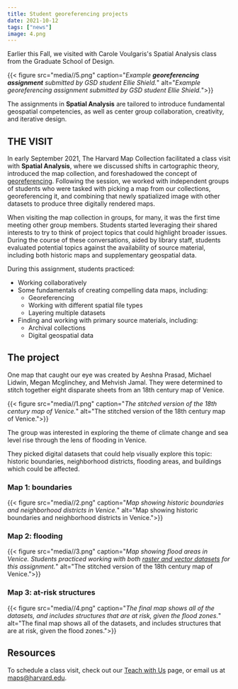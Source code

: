 ```yaml
---
title: Student georeferencing projects
date: 2021-10-12
tags: ["news"]
image: 4.png
---
```


Earlier this Fall, we visited with Carole Voulgaris's Spatial Analysis class from the Graduate School of Design. 


{{< figure src="media//5.png" caption="_Example **georeferencing assignment** submitted by GSD student Ellie Shield._" alt="_Example georeferencing assignment submitted by GSD student Ellie Shield._">}}

The assignments in **Spatial Analysis** are tailored to introduce fundamental geospatial competencies, as well as center group collaboration, creativity, and iterative design. 

## THE VISIT

In early September 2021, The Harvard Map Collection facilitated a class visit with **Spatial Analysis**, where we discussed shifts in cartographic theory, introduced the map collection, and foreshadowed the concept of [georeferencing](https://en.wikipedia.org/wiki/Georeferencing). Following the session, we worked with independent groups of students who were tasked with picking a map from our collections, georeferencing it, and combining that newly spatialized image with other datasets to produce three digitally rendered maps.


When visiting the map collection in groups, for many, it was the first time meeting other group members. Students started leveraging their shared interests to try to think of project topics that could highlight broader issues. During the course of these conversations, aided by library staff, students evaluated potential topics against the availability of source material, including both historic maps and supplementary geospatial data.

During this assignment, students practiced:
* Working collaboratively
* Some fundamentals of creating compelling data maps, including:
    * Georeferencing
    * Working with different spatial file types
    * Layering multiple datasets
* Finding and working with primary source materials, including:
    * Archival collections
    * Digital geospatial data


## The project

One map that caught our eye was created by Aeshna Prasad, Michael Lidwin, Megan Mcglinchey, and Mehvish Jamal. They were determined to stitch together eight disparate sheets from an 18th century map of Venice. 

{{< figure src="media//1.png" caption="_The stitched version of the 18th century map of Venice._" alt="The stitched version of the 18th century map of Venice.">}}

The group was interested in exploring the theme of climate change and sea level rise through the lens of flooding in Venice. 

They picked digital datasets that could help visually explore this topic: historic boundaries, neighborhood districts, flooding areas, and buildings which could be affected.

### Map 1: boundaries

{{< figure src="media//2.png" caption="_Map showing historic boundaries and neighborhood districts in Venice._" alt="Map showing historic boundaries and neighborhood districts in Venice.">}}

### Map 2: flooding

{{< figure src="media//3.png" caption="_Map showing flood areas in Venice. Students practiced working with both [raster and vector datasets](https://www.gislounge.com/geodatabases-explored-vector-and-raster-data/) for this assignment._" alt="The stitched version of the 18th century map of Venice.">}}

### Map 3: at-risk structures

{{< figure src="media//4.png" caption="_The final map shows all of the datasets, and includes structures that are at risk, given the flood zones._" alt="The final map shows all of the datasets, and includes structures that are at risk, given the flood zones.">}}

## Resources

To schedule a class visit, check out our [Teach with Us](https://library.harvard.edu/libraries/harvard-map-collection#teach) page, or email us at maps@harvard.edu.







